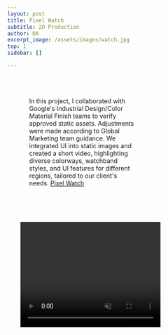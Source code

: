 ```yaml
---
layout: post
title: Pixel Watch
subtitle: 2D Production
author: DA
excerpt_image: /assets/images/watch.jpg
top: 1
sidebar: []

---
```


<style>
      .container {
        display: flex;
        flex-wrap: wrap; 
        /* Allows items to wrap */
        flex-direction: row;
        /* padding: 40px; */
    }

    .box-left {
        /* flex: 1 1 150px; Grow to fill available space */
        flex: 0 0 65%;
        min-width: 250px; /* Minimum width before wrapping */
        max-width: 400px; /* Minimum width before wrapping */
        /* border: 1px solid black;  */
        /* Just for visibility */
        margin: 10px; /* Spacing between boxes */
        padding: 40px; /* Padding inside boxes */
        box-sizing: border-box; /* Include padding and border in the width */
    }
    .box-right {
        flex: 1 1 150px; 
        /* Grow to fill available space */
        /* flex: 1; */
        min-width: 250px; /* Minimum width before wrapping */
        max-width: 300px; /* Minimum width before wrapping */
        /* border: 1px solid black;  */
        /* Just for visibility */
        margin: 10px; /* Spacing between boxes */
        padding: 20px; /* Padding inside boxes */
        box-sizing: border-box; /* Include padding and border in the width */
    }
</style>

<div class="container" >
<div class="box-left">
In this project, I collaborated with Google's Industrial Design/Color Material Finish teams to verify approved static assets. Adjustments were made according to Global Marketing team guidance. We integrated UI into static images and created a short video, highlighting diverse colorways, watchband styles, and UI features for different regions, tailored to our client's needs. <a href="https://store.google.com/config/google_pixel_watch" target="_blank">Pixel Watch</a>
</div>
<div class="box-right">
<video width="320" height="240" controls autoplay muted>
  <source src="/assets/images/pixel-watch.mp4" type="video/mp4" >
Your browser does not support the video tag.
</video>
<div>
<div>